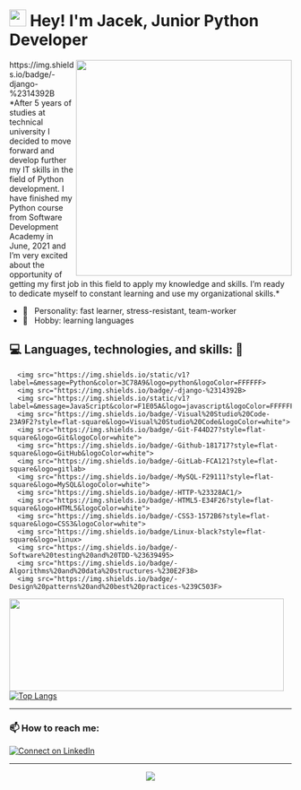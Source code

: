 <h1><img src="https://emojis.slackmojis.com/emojis/images/1531849430/4246/blob-sunglasses.gif?1531849430" width="30"/> Hey! I'm Jacek, Junior Python Developer</h1>

<img src="https://media.giphy.com/media/9B8wYztAoe1zO/source.gif" width="385px" align="right">
https://img.shields.io/badge/-django-%2314392B
*After 5 years of studies at technical university I decided to move forward and develop further my IT skills in the field of Python development. I have finished my Python course from Software Development Academy in June, 2021 and I’m very excited about the opportunity of getting my first job in this field to apply my knowledge and skills. I’m ready to dedicate myself to constant learning and use my organizational skills.*

- 🌱 &nbsp;&nbsp;Personality: fast learner, stress-resistant, team-worker
- 🔎 &nbsp;&nbsp;Hobby: learning languages

## 💻 Languages, technologies, and skills: 🚀

      <img src="https://img.shields.io/static/v1?label=&message=Python&color=3C78A9&logo=python&logoColor=FFFFFF>
      <img src="https://img.shields.io/badge/-django-%2314392B>
      <img src="https://img.shields.io/static/v1?label=&message=JavaScript&color=F1E05A&logo=javascript&logoColor=FFFFFF>
      <img src="https://img.shields.io/badge/-Visual%20Studio%20Code-23A9F2?style=flat-square&logo=Visual%20Studio%20Code&logoColor=white">
      <img src="https://img.shields.io/badge/-Git-F44D27?style=flat-square&logo=Git&logoColor=white">
      <img src="https://img.shields.io/badge/-Github-181717?style=flat-square&logo=GitHub&logoColor=white">
      <img src="https://img.shields.io/badge/-GitLab-FCA121?style=flat-square&logo=gitlab>
      <img src="https://img.shields.io/badge/-MySQL-F29111?style=flat-square&logo=MySQL&logoColor=white">
      <img src="https://img.shields.io/badge/-HTTP-%23328AC1/>
      <img src="https://img.shields.io/badge/-HTML5-E34F26?style=flat-square&logo=HTML5&logoColor=white">
      <img src="https://img.shields.io/badge/-CSS3-1572B6?style=flat-square&logo=CSS3&logoColor=white">
      <img src="https://img.shields.io/badge/Linux-black?style=flat-square&logo=linux>
      <img src="https://img.shields.io/badge/-Software%20testing%20and%20TDD-%23639495>
      <img src="https://img.shields.io/badge/-Algorithms%20and%20data%20structures-%230E2F38>
      <img src="https://img.shields.io/badge/-Design%20patterns%20and%20best%20practices-%239C503F>





   <img align="left" width="490" height="165" src="https://github-readme-stats.vercel.app/api?username=mendyk-ja&show_icons=true&hide_border=false&line_height=20&title_color=f69673&icon_color=1b93c9&show_owner=true"/>

[![Top Langs](https://github-readme-stats.vercel.app/api/top-langs/?username=mendyk-ja&layout=compact&text_color=daf7dc&bg_color=151515)](https://github.com/mendyk-ja/github-readme-stats)

---

### :mailbox: How to reach me:

[![Connect on LinkedIn](https://img.shields.io/badge/--linkedin?label=LinkedIn&logo=LinkedIn&style=social)](https://www.linkedin.com/in/jacekmendyk/)

<hr>

<div align="center">
  
![](https://visitor-badge.glitch.me/badge?page_id=darsaveli.darsaveli)

</div>
